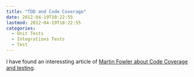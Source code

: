 ```yaml
---
title: "TDD and Code Coverage"
date: 2012-04-19T10:22:55
lastmod: 2012-04-19T10:22:55
categories:
  - Unit Tests
  - Integrations Tests
  - Test
---
```

I have found an interessting article of <a href="http://martinfowler.com/bliki/TestCoverage.html">Martin Fowler about Code Coverage and testing</a>.

